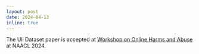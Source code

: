```yaml
---
layout: post
date: 2024-04-13
inline: true
---
```


The Uli Dataset paper is accepted at <a href="https://www.workshopononlineabuse.com/">Workshop on Online Harms and Abuse</a> at NAACL 2024. 